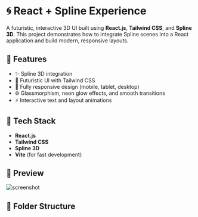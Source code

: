 # 🌀 React + Spline Experience

A futuristic, interactive 3D UI built using **React.js**, **Tailwind CSS**, and **Spline 3D**. This project demonstrates how to integrate Spline scenes into a React application and build modern, responsive layouts.

## 🚀 Features

- ✨ Spline 3D integration
- 🎨 Futuristic UI with Tailwind CSS
- 📱 Fully responsive design (mobile, tablet, desktop)
- 🌐 Glassmorphism, neon glow effects, and smooth transitions
- ⚡ Interactive text and layout animations

## 🧰 Tech Stack

- **React.js**
- **Tailwind CSS**
- **Spline 3D**
- **Vite** (for fast development)

## 📸 Preview

![screenshot](./preview.png) <!-- Add a real screenshot named `preview.png` in the root directory -->

## 📂 Folder Structure

